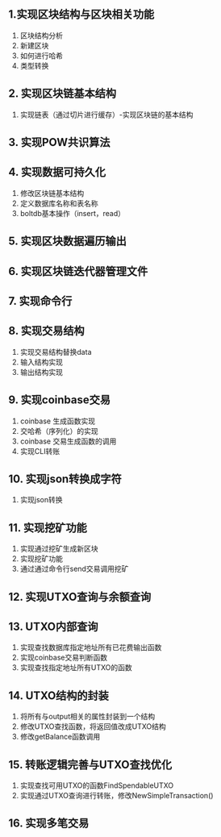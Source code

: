 ## 1.实现区块结构与区块相关功能
1. 区块结构分析
2. 新建区块
3. 如何进行哈希
4. 类型转换

## 2. 实现区块链基本结构
1. 实现链表（通过切片进行缓存）-实现区块链的基本结构

## 3. 实现POW共识算法

## 4. 实现数据可持久化
1. 修改区块链基本结构
2. 定义数据库名称和表名称
3. boltdb基本操作（insert，read）

## 5. 实现区块数据遍历输出

## 6. 实现区块链迭代器管理文件

## 7. 实现命令行

## 8. 实现交易结构
1. 实现交易结构替换data
2. 输入结构实现
3. 输出结构实现

## 9. 实现coinbase交易
1. coinbase 生成函数实现
2. 交哈希（序列化）的实现
3. coinbase 交易生成函数的调用
4. 实现CLI转账

## 10. 实现json转换成字符
1. 实现json转换

## 11. 实现挖矿功能
1. 实现通过挖矿生成新区块
2. 实现挖矿功能
3. 通过通过命令行send交易调用挖矿

## 12. 实现UTXO查询与余额查询

## 13. UTXO内部查询
1. 实现查找数据库指定地址所有已花费输出函数
2. 实现coinbase交易判断函数
3. 实现查找指定地址所有UTXO的函数

## 14. UTXO结构的封装
1. 将所有与output相关的属性封装到一个结构
2. 修改UTXO查找函数，将返回值改成UTXO结构
3. 修改getBalance函数调用

## 15. 转账逻辑完善与UTXO查找优化
1. 实现查找可用UTXO的函数FindSpendableUTXO
2. 实现通过UTXO查询进行转账，修改NewSimpleTransaction()

## 16. 实现多笔交易
